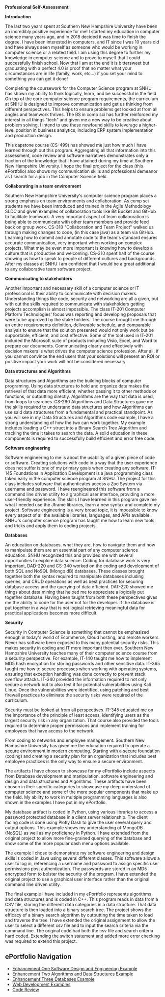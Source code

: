 **Professional Self-Assessment**

**Introduction**

The last two years spent at Southern New Hampshire University have been an incredibly positive experience for me! I started my education in computer science many years ago, and in 2018 decided it was time to finish the degree. I have been interested in computers, and IT since I was 10 years old and have always seen myself as someone who would be working in computer science or a related field. I am using this degree to further my knowledge in computer science and to prove to myself that I could successfully finish school. Now that I am at the end it is bittersweet but graduating with a perfect 4.0 is proof that no matter what your circumstances are in life (family, work, etc...) if you set your mind to something you can get it done!

Completing the coursework for the Computer Science program at SNHU has shown my ability to think logically, learn, and be successful in the field. On top of the core computer science program requirements, the curriculum at SNHU is designed to improve communication and get us thinking from different perspectives. This helps to ensure problems get looked at from all angles and teamwork thrives. The BS in comp sci has further reinforced my interest in all things &quot;tech&quot; and given me a new way to be creative about problem solving. I intend to use these newfound skills to leverage a higher-level position in business analytics, including ERP system implementation and production design.

This capstone course (CS-499) has showed me just how much I have learned through out this program. Aggregating all that information into this assessment, code review and software narratives demonstrates only a fraction of the knowledge that I have attained during my time at Southern New Hampshire University. I hope the final project for the class (this ePortfolio) also shows my communication skills and professional demeanor as I search for a job in the Computer Science field.

**Collaborating in a team environment**

Southern New Hampshire University&#39;s computer science program places a strong emphasis on team environments and collaboration. As comp sci students we have been introduced and trained in the Agile Methodology SLDC and given examples of collaboration tools like Bit Bucket and GitHub to facilitate teamwork. A very important aspect of team collaboration is being able to communicate with other team members and provide feed back on group work. CS-310 &quot;Collaboration and Team Project&quot; walked us through making changes to code, (in this case java) as a team via GitHub. Learning how to commit and annotate code to the team&#39;s standard ensures accurate communication, very important when working on complex projects. What may be even more important is knowing how to develop a culture that is productive and welcoming. CS-310 spent half of the course showing us how to speak to people of different cultures and backgrounds. After my classes at SNHU I am confident that I would be a great additional to any collaborative team software project.

**Communicating to stakeholders**

Another important and necessary skill of a computer science or IT professional is their ability to communicate with decision makers. Understanding things like code, security and networking are all a given, but with out the skills required to communicate with stakeholders getting projects accomplish is almost impossible. The class IT-201 Computer Platform Technologies&#39; focus was reporting and developing proposals that were to be approved by the stake holders. The course brought me through an entire requirements definition, deliverable schedule, and comparable analysis to ensure that the solution presented would not only work but be supportable, efficient, and cost effective. Some of the tool used in IT-201 included the Microsoft suite of products including Visio, Excel, and Word to prepare our documents. Communicating clearly and effectively with decision makers is what drives the computer science profession. After all, if you cannot convince the end users that your solutions will present an ROI or positive impact your work will not be considered necessary.

**Data structures and Algorithms**

Data structures and Algorithms are the building blocks of computer programing. Using data structures to hold and organize data makes the retrieval of that data more efficient, whether passing it to other methods or functions, or outputting directly. Algorithms are the way that data is used, from loops to searches. CS-260 Algorithms and Data Structures gave me the skills required to understand data structures and how Algorithms can use said data structures from a fundamental and practical standpoint. As you will see in my Data Structures and Algorithms code example, I have a strong understanding of how the two can work together. My example includes loading a C++ struct into a Binary Search Tree Algorithm and tracking the time it takes to search the data. A solid education in these components is required to successfully build efficient and error free code.

**Software engineering**

Software engineering to me is about the usability of a given piece of code or software. Creating solutions with code in a way that the user experience does not suffer is one of my primary goals when creating any software. IT-145 Foundations in Application Development is a java programming class taken early in the computer science program at SNHU. The project for this class includes software that authenticates access a Zoo System via username and password. I have reengineered this software from a command line driven utility to a graphical user interface, providing a more user-friendly experience. The skills I have learned in this program gave me what I needed use the Jframe libraries, learn a new syntax and complete my project. Software engineering is a very broad topic, it is impossible to know every aspect of all the available libraries, languages, and APIs available. SNHU&#39;s computer science program has taught me how to learn new tools and tricks and apply them to coding projects.

**Databases**

An education on databases, what they are, how to navigate them and how to manipulate them are an essential part of any computer science education. SNHU recognized this and provided me with several opportunities to explore data science. Coding for database work is very important, DAD-220 and CS-340 worked on the coding and development of both SQL and NoSQL (Mongo dB) databases. These classes brought together both the syntax required to manipulate databases including queries, and CRUD operations as well as best practices for securing database access and the querying of data efficient. DAT-220 showed me things about data mining that helped me to appreciate a logically put together database. Having been taught from both these perspectives gives me the ability to code for the user not for the developer. If the database is put together in a way that is not logical retrieving meaningful data for practical applications becomes more difficult.

**Security**

Security in Computer Science is something that cannot be emphasized enough in today&#39;s world of Ecommerce, Cloud hosting, and remote workers. Never has software been exposed to this many potential security risks. This makes security in coding and IT more important then ever. Southern New Hampshire University teaches many of their computer science course from a security perspective. For example, IT-140 taught me how to implement MD5 hash encryption for storing passwords and other sensitive data. IT-365 taught me how to secure processes when working with operating systems, ensuring that exception handling was done correctly to prevent stack overflow attacks. IT-340 provided the information required to not only secure a network but to also test it for potential vulnerabilities using Kali Linux. Once the vulnerabilities were identified, using patching and best firewall practices to eliminate the security risks were required of the curriculum.

Security must be looked at from all perspectives. IT-345 educated me on the importance of the principle of least access, identifying users as the largest security risk in any organization. That course also provided the tools required to determine proper permissions and implement training for employees that have access to the network.

From coding to networks and employee management. Southern New Hampshire University has given me the education required to operate a secure environment in modern computing. Starting with a secure foundation (coding) and creating a security plan for an organization that includes best employee practices is the only way to ensure a secure environment.

The artifacts I have chosen to showcase for my ePortfolio include aspects from Database development and manipulation, software engineering and design and data structures and Algorithms. These artifacts have been chosen in their specific categories to showcase my deep understand of computer science and some of the more popular components that make up the field. My ability to work in multiple programming languages is also shown in the examples I have put in my ePortfolio.

My database artifact is coded in Python, using various libraries to access a password protected database in a client server relationship. The client facing code is done using Plotly Dash to give the user several query and output options. This example shows my understanding of MongoDB (NoSQL) as well as my proficiency in Python. I have extended from the original project to allow more fine-grained querying of the database and show some of the more popular dash menu options available.

The example I chose to demonstrate my software engineering and design skills is coded in Java using several different classes. This software allows a user to log in, referencing a username and password to assign specific user permissions post authentication. The passwords are stored in an MD5 encrypted form to bolster the security of the program. I have extended the original project to use a graphical user interface rather than the original command line driven utility.

The final example I have included in my ePortfolio represents algorithms and data structures and is coded in C++. This program reads in data from a CSV file, storing the different data categories in a data structure. That data structure is then loaded into a binary search tree. The project shows the efficacy of a binary search algorithm by outputting the time taken to load and traverse the tree. I have extended the original assignment to allow the user to select a different csv file and to input the search criteria via the command line. The original code had both the csv file and search criteria hard coded. Extending the switch statement and added more error checking was required to extend this project.


## ePortfolio Navigation
- [Enhancement One Software Design and Engineering Example](enhancement_1.md)
- [Enhancement Two Algorithms and Data Structures Example](enhancement_2.md)
- [Enhancement Three Databases Example](enhancement_3.md)
- [Web Development Examples](web_dev.md)
- [Code Review](code_review.md)
